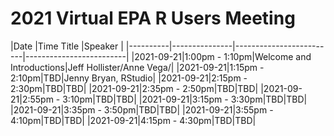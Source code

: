 # 2021 Virtual EPA R Users Meeting

|Date      |Time           Title                     |Speaker                  |
|----------|---------------|-------------------------|-------------------------|
|2021-09-21|1:00pm - 1:10pm|Welcome and Introductions|Jeff Hollister/Anne Vega/|
|2021-09-21|1:15pm - 2:10pm|TBD|Jenny Bryan, RStudio|
|2021-09-21|2:15pm - 2:30pm|TBD|TBD|
|2021-09-21|2:35pm - 2:50pm|TBD|TBD|
|2021-09-21|2:55pm - 3:10pm|TBD|TBD|
|2021-09-21|3:15pm - 3:30pm|TBD|TBD|
|2021-09-21|3:35pm - 3:50pm|TBD|TBD|
|2021-09-21|3:55pm - 4:10pm|TBD|TBD|
|2021-09-21|4:15pm - 4:30pm|TBD|TBD|

